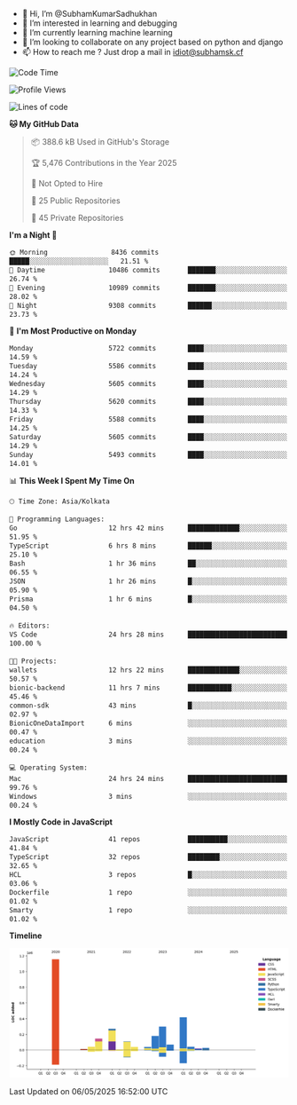 - 👋 Hi, I’m @SubhamKumarSadhukhan
- 👀 I’m interested in learning and debugging
- 🌱 I’m currently learning machine learning
- 💞️ I’m looking to collaborate on any project based on python and django
- 📫 How to reach me ?
      Just drop a mail in idiot@subhamsk.cf

<!---
SubhamKumarSadhukhan/SubhamKumarSadhukhan is a ✨ special ✨ repository because its `README.md` (this file) appears on your GitHub profile.
You can click the Preview link to take a look at your changes.
--->


<!--START_SECTION:waka-->
![Code Time](http://img.shields.io/badge/Code%20Time-2%2C875%20hrs%2026%20mins-blue)

![Profile Views](http://img.shields.io/badge/Profile%20Views-0-blue)

![Lines of code](https://img.shields.io/badge/From%20Hello%20World%20I%27ve%20Written-2.9%20million%20lines%20of%20code-blue)

**🐱 My GitHub Data** 

> 📦 388.6 kB Used in GitHub's Storage 
 > 
> 🏆 5,476 Contributions in the Year 2025
 > 
> 🚫 Not Opted to Hire
 > 
> 📜 25 Public Repositories 
 > 
> 🔑 45 Private Repositories 
 > 
**I'm a Night 🦉** 

```text
🌞 Morning                8436 commits        █████░░░░░░░░░░░░░░░░░░░░   21.51 % 
🌆 Daytime                10486 commits       ███████░░░░░░░░░░░░░░░░░░   26.74 % 
🌃 Evening                10989 commits       ███████░░░░░░░░░░░░░░░░░░   28.02 % 
🌙 Night                  9308 commits        ██████░░░░░░░░░░░░░░░░░░░   23.73 % 
```
📅 **I'm Most Productive on Monday** 

```text
Monday                   5722 commits        ████░░░░░░░░░░░░░░░░░░░░░   14.59 % 
Tuesday                  5586 commits        ████░░░░░░░░░░░░░░░░░░░░░   14.24 % 
Wednesday                5605 commits        ████░░░░░░░░░░░░░░░░░░░░░   14.29 % 
Thursday                 5620 commits        ████░░░░░░░░░░░░░░░░░░░░░   14.33 % 
Friday                   5588 commits        ████░░░░░░░░░░░░░░░░░░░░░   14.25 % 
Saturday                 5605 commits        ████░░░░░░░░░░░░░░░░░░░░░   14.29 % 
Sunday                   5493 commits        ████░░░░░░░░░░░░░░░░░░░░░   14.01 % 
```


📊 **This Week I Spent My Time On** 

```text
🕑︎ Time Zone: Asia/Kolkata

💬 Programming Languages: 
Go                       12 hrs 42 mins      █████████████░░░░░░░░░░░░   51.95 % 
TypeScript               6 hrs 8 mins        ██████░░░░░░░░░░░░░░░░░░░   25.10 % 
Bash                     1 hr 36 mins        ██░░░░░░░░░░░░░░░░░░░░░░░   06.55 % 
JSON                     1 hr 26 mins        █░░░░░░░░░░░░░░░░░░░░░░░░   05.90 % 
Prisma                   1 hr 6 mins         █░░░░░░░░░░░░░░░░░░░░░░░░   04.50 % 

🔥 Editors: 
VS Code                  24 hrs 28 mins      █████████████████████████   100.00 % 

🐱‍💻 Projects: 
wallets                  12 hrs 22 mins      █████████████░░░░░░░░░░░░   50.57 % 
bionic-backend           11 hrs 7 mins       ███████████░░░░░░░░░░░░░░   45.46 % 
common-sdk               43 mins             █░░░░░░░░░░░░░░░░░░░░░░░░   02.97 % 
BionicOneDataImport      6 mins              ░░░░░░░░░░░░░░░░░░░░░░░░░   00.47 % 
education                3 mins              ░░░░░░░░░░░░░░░░░░░░░░░░░   00.24 % 

💻 Operating System: 
Mac                      24 hrs 24 mins      █████████████████████████   99.76 % 
Windows                  3 mins              ░░░░░░░░░░░░░░░░░░░░░░░░░   00.24 % 
```

**I Mostly Code in JavaScript** 

```text
JavaScript               41 repos            ██████████░░░░░░░░░░░░░░░   41.84 % 
TypeScript               32 repos            ████████░░░░░░░░░░░░░░░░░   32.65 % 
HCL                      3 repos             █░░░░░░░░░░░░░░░░░░░░░░░░   03.06 % 
Dockerfile               1 repo              ░░░░░░░░░░░░░░░░░░░░░░░░░   01.02 % 
Smarty                   1 repo              ░░░░░░░░░░░░░░░░░░░░░░░░░   01.02 % 
```



**Timeline**

![Lines of Code chart](https://raw.githubusercontent.com/SubhamKumarSadhukhan/SubhamKumarSadhukhan/main/assets/bar_graph.png)


 Last Updated on 06/05/2025 16:52:00 UTC
<!--END_SECTION:waka-->
